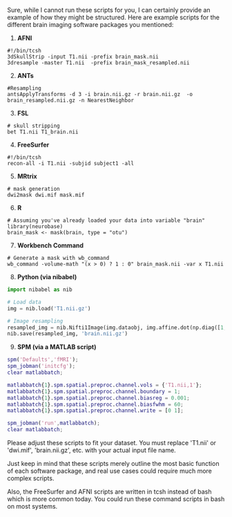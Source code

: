 Sure, while I cannot run these scripts for you, I can certainly provide an example of how they might be structured. Here are example scripts for the different brain imaging software packages you mentioned:

1. **AFNI**

```
#!/bin/tcsh
3dSkullStrip -input T1.nii -prefix brain_mask.nii
3dresample -master T1.nii  -prefix brain_mask_resampled.nii
```

2. **ANTs**

```
#Resampling
antsApplyTransforms -d 3 -i brain.nii.gz -r brain.nii.gz  -o brain_resampled.nii.gz -n NearestNeighbor
```

3. **FSL**

```
# skull stripping 
bet T1.nii T1_brain.nii
```

4. **FreeSurfer**

```
#!/bin/tcsh
recon-all -i T1.nii -subjid subject1 -all
```

5. **MRtrix**

```
# mask generation
dwi2mask dwi.mif mask.mif
```

6. **R**

```
# Assuming you've already loaded your data into variable "brain"
library(neurobase)
brain_mask <- mask(brain, type = "otu")
```

7. **Workbench Command**

```
# Generate a mask with wb_command 
wb_command -volume-math "(x > 0) ? 1 : 0" brain_mask.nii -var x T1.nii
```

8. **Python (via nibabel)**

```python
import nibabel as nib

# Load data
img = nib.load('T1.nii.gz')

# Image resampling
resampled_img = nib.Nifti1Image(img.dataobj, img.affine.dot(np.diag([1, 2, 3, 1])))
nib.save(resampled_img, 'brain.nii.gz')
```

9. **SPM (via a MATLAB script)**

```MATLAB
spm('Defaults','fMRI');
spm_jobman('initcfg');
clear matlabbatch;

matlabbatch{1}.spm.spatial.preproc.channel.vols = {'T1.nii,1'};
matlabbatch{1}.spm.spatial.preproc.channel.boundary = 1;
matlabbatch{1}.spm.spatial.preproc.channel.biasreg = 0.001;
matlabbatch{1}.spm.spatial.preproc.channel.biasfwhm = 60;
matlabbatch{1}.spm.spatial.preproc.channel.write = [0 1];

spm_jobman('run',matlabbatch);
clear matlabbatch;
```

Please adjust these scripts to fit your dataset. You must replace 'T1.nii' or 'dwi.mif', 'brain.nii.gz', etc. with your actual input file name.

Just keep in mind that these scripts merely outline the most basic function of each software package, and real use cases could require much more complex scripts.

Also, the FreeSurfer and AFNI scripts are written in tcsh instead of bash which is more common today. You could run these command scripts in bash on most systems.